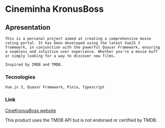 # Cineminha KronusBoss

## Apresentation

```
This is a personal project aimed at creating a comprehensive movie rating portal. It has been developed using the latest VueJS 3 framework, in conjunction with the powerful Quasar Framework, ensuring a seamless and intuitive user experience. Whether you're a movie buff or simply looking for a way to discover new films.

Inspired by IMDB and TMDB.
```

### Tecnologies

```
Vue.js 3, Quasar Framework, Pinia, Typescript
```

### Link

[CineKronusBoss website](https://www.cine.kronusboss.com)

This product uses the TMDB API but is not endorsed or certified by TMDB.
